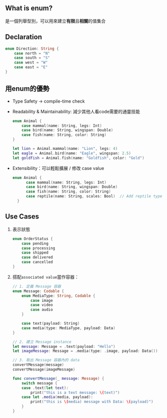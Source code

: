 
## What is enum?

是一個列舉型別，可以用來建立**有限**且**相關**的值集合

## Declaration

```swift
enum Direction: String {
    case north = "N"
    case south = "S"
    case west = "W"
    case east = "E"
}
```

## 用enum的優勢

- Type Safety → compile-time check

- Readability & Maintainability: 減少其他人看code需要的通靈技能

    ```swift
    enum Animal {
        case mammal(name: String, legs: Int)
        case bird(name: String, wingspan: Double)
        case fish(name: String, color: String)
    }

    let lion = Animal.mammal(name: "Lion", legs: 4)
    let eagle = Animal.bird(name: "Eagle", wingspan: 2.5)
    let goldfish = Animal.fish(name: "Goldfish", color: "Gold")
    ```

- Extensibility：可以輕鬆擴展 / 修改 case value

  ```swift
  enum Animal {
        case mammal(name: String, legs: Int)
        case bird(name: String, wingspan: Double)
        case fish(name: String, color: String)
        case reptile(name: String, scales: Bool)  // Add reptile type
    }
  ```

## Use Cases

1. 表示狀態

    ```swift
    enum OrderStatus {
        case pending
        case processing
        case shipped
        case delivered
        case cancelled
    }
    ```

2. 搭配`associated value`當作容器：

    ```swift
    // 1. 定義 Message 容器
    enum Message: Codable {
        enum MediaType: String, Codable {
            case image
            case video
            case audio
        }

        case text(payload: String)
        case media(type: MediaType, payload: Data)
    }

    // 2. 建立 Message instance
    let message: Message = .text(payload: "Hello")
    let imageMessage: Message = .media(type: .image, payload: Data())

    // 3. 取出 Message 容器內的 data
    convertMessage(message)
    convertMessage(imageMessage)

    func convertMessage(_ message: Message) {
        switch message {
        case .text(let text):
            print("this is a text message: \(text)")
        case let .media(media, payload):
            print("this is \(media) message with Data: \(payload)")
        }
    }
    ```